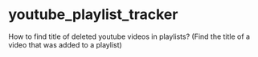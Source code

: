 # youtube_playlist_tracker
How to find title of deleted youtube videos in playlists? (Find the title of a video that was added to a playlist)
